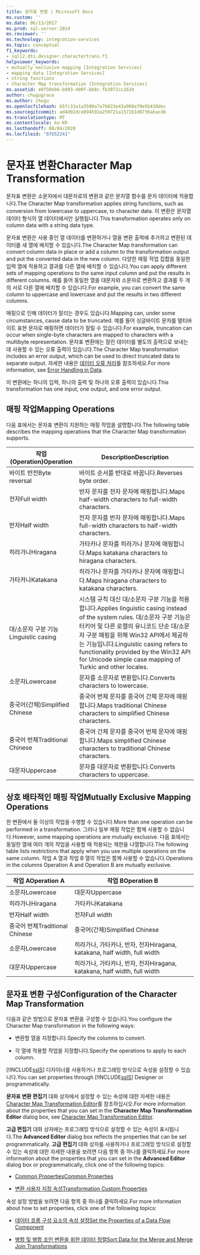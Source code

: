 ```yaml
---
title: 문자표 변환 | Microsoft Docs
ms.custom: ''
ms.date: 06/13/2017
ms.prod: sql-server-2014
ms.reviewer: ''
ms.technology: integration-services
ms.topic: conceptual
f1_keywords:
- sql12.dts.designer.charactertrans.f1
helpviewer_keywords:
- mutually exclusive mapping [Integration Services]
- mapping data [Integration Services]
- string functions
- Character Map transformation [Integration Services]
ms.assetid: e0f50eb6-b893-400f-bb8c-fb3072cc2620
author: chugugrace
ms.author: chugu
ms.openlocfilehash: b5fc31e1a3500a7a7b023e43a968e70e5b438dec
ms.sourcegitcommit: ad4d92dce894592a259721a1571b1d8736abacdb
ms.translationtype: MT
ms.contentlocale: ko-KR
ms.lasthandoff: 08/04/2020
ms.locfileid: "87652241"
---
```

# <a name="character-map-transformation"></a><span data-ttu-id="35dfa-102">문자표 변환</span><span class="sxs-lookup"><span data-stu-id="35dfa-102">Character Map Transformation</span></span>
  <span data-ttu-id="35dfa-103">문자표 변환은 소문자에서 대문자로의 변환과 같은 문자열 함수를 문자 데이터에 적용합니다.</span><span class="sxs-lookup"><span data-stu-id="35dfa-103">The Character Map transformation applies string functions, such as conversion from lowercase to uppercase, to character data.</span></span> <span data-ttu-id="35dfa-104">이 변환은 문자열 데이터 형식의 열 데이터에서만 실행됩니다.</span><span class="sxs-lookup"><span data-stu-id="35dfa-104">This transformation operates only on column data with a string data type.</span></span>  
  
 <span data-ttu-id="35dfa-105">문자표 변환은 사용 중인 열 데이터를 변환하거나 열을 변환 출력에 추가하고 변환된 데이터를 새 열에 배치할 수 있습니다.</span><span class="sxs-lookup"><span data-stu-id="35dfa-105">The Character Map transformation can convert column data in place or add a column to the transformation output and put the converted data in the new column.</span></span> <span data-ttu-id="35dfa-106">다양한 매핑 작업 집합을 동일한 입력 열에 적용하고 결과를 다른 열에 배치할 수 있습니다.</span><span class="sxs-lookup"><span data-stu-id="35dfa-106">You can apply different sets of mapping operations to the same input column and put the results in different columns.</span></span> <span data-ttu-id="35dfa-107">예를 들어 동일한 열을 대문자와 소문자로 변환하고 결과를 두 개의 서로 다른 열에 배치할 수 있습니다.</span><span class="sxs-lookup"><span data-stu-id="35dfa-107">For example, you can convert the same column to uppercase and lowercase and put the results in two different columns.</span></span>  
  
 <span data-ttu-id="35dfa-108">매핑으로 인해 데이터가 잘리는 경우도 있습니다.</span><span class="sxs-lookup"><span data-stu-id="35dfa-108">Mapping can, under some circumstances, cause data to be truncated.</span></span> <span data-ttu-id="35dfa-109">예를 들어 싱글바이트 문자를 멀티바이트 표현 문자로 매핑하면 데이터가 잘릴 수 있습니다.</span><span class="sxs-lookup"><span data-stu-id="35dfa-109">For example, truncation can occur when single-byte characters are mapped to characters with a multibyte representation.</span></span> <span data-ttu-id="35dfa-110">문자표 변환에는 잘린 데이터를 별도의 출력으로 보내는 데 사용할 수 있는 오류 출력이 있습니다.</span><span class="sxs-lookup"><span data-stu-id="35dfa-110">The Character Map transformation includes an error output, which can be used to direct truncated data to separate output.</span></span> <span data-ttu-id="35dfa-111">자세한 내용은 [데이터 오류 처리](../error-handling-in-data.md)를 참조하세요.</span><span class="sxs-lookup"><span data-stu-id="35dfa-111">For more information, see [Error Handling in Data](../error-handling-in-data.md).</span></span>  
  
 <span data-ttu-id="35dfa-112">이 변환에는 하나의 입력, 하나의 출력 및 하나의 오류 출력이 있습니다.</span><span class="sxs-lookup"><span data-stu-id="35dfa-112">This transformation has one input, one output, and one error output.</span></span>  
  
## <a name="mapping-operations"></a><span data-ttu-id="35dfa-113">매핑 작업</span><span class="sxs-lookup"><span data-stu-id="35dfa-113">Mapping Operations</span></span>  
 <span data-ttu-id="35dfa-114">다음 표에서는 문자표 변환이 지원하는 매핑 작업을 설명합니다.</span><span class="sxs-lookup"><span data-stu-id="35dfa-114">The following table describes the mapping operations that the Character Map transformation supports.</span></span>  
  
|<span data-ttu-id="35dfa-115">작업(Operation)</span><span class="sxs-lookup"><span data-stu-id="35dfa-115">Operation</span></span>|<span data-ttu-id="35dfa-116">Description</span><span class="sxs-lookup"><span data-stu-id="35dfa-116">Description</span></span>|  
|---------------|-----------------|  
|<span data-ttu-id="35dfa-117">바이트 반전</span><span class="sxs-lookup"><span data-stu-id="35dfa-117">Byte reversal</span></span>|<span data-ttu-id="35dfa-118">바이트 순서를 반대로 바꿉니다.</span><span class="sxs-lookup"><span data-stu-id="35dfa-118">Reverses byte order.</span></span>|  
|<span data-ttu-id="35dfa-119">전자</span><span class="sxs-lookup"><span data-stu-id="35dfa-119">Full width</span></span>|<span data-ttu-id="35dfa-120">반자 문자를 전자 문자에 매핑합니다.</span><span class="sxs-lookup"><span data-stu-id="35dfa-120">Maps half-width characters to full-width characters.</span></span>|  
|<span data-ttu-id="35dfa-121">반자</span><span class="sxs-lookup"><span data-stu-id="35dfa-121">Half width</span></span>|<span data-ttu-id="35dfa-122">전자 문자를 반자 문자에 매핑합니다.</span><span class="sxs-lookup"><span data-stu-id="35dfa-122">Maps full-width characters to half-width characters.</span></span>|  
|<span data-ttu-id="35dfa-123">히라가나</span><span class="sxs-lookup"><span data-stu-id="35dfa-123">Hiragana</span></span>|<span data-ttu-id="35dfa-124">가타카나 문자를 히라가나 문자에 매핑합니다.</span><span class="sxs-lookup"><span data-stu-id="35dfa-124">Maps katakana characters to hiragana characters.</span></span>|  
|<span data-ttu-id="35dfa-125">가타카나</span><span class="sxs-lookup"><span data-stu-id="35dfa-125">Katakana</span></span>|<span data-ttu-id="35dfa-126">히라가나 문자를 가타카나 문자에 매핑합니다.</span><span class="sxs-lookup"><span data-stu-id="35dfa-126">Maps hiragana characters to katakana characters.</span></span>|  
|<span data-ttu-id="35dfa-127">대/소문자 구분 기능</span><span class="sxs-lookup"><span data-stu-id="35dfa-127">Linguistic casing</span></span>|<span data-ttu-id="35dfa-128">시스템 규칙 대신 대/소문자 구분 기능을 적용합니다.</span><span class="sxs-lookup"><span data-stu-id="35dfa-128">Applies linguistic casing instead of the system rules.</span></span> <span data-ttu-id="35dfa-129">대/소문자 구분 기능은 터키어 및 다른 로캘의 유니코드 단순 대/소문자 구분 매핑을 위해 Win32 API에서 제공하는 기능입니다.</span><span class="sxs-lookup"><span data-stu-id="35dfa-129">Linguistic casing refers to functionality provided by the Win32 API for Unicode simple case mapping of Turkic and other locales.</span></span>|  
|<span data-ttu-id="35dfa-130">소문자</span><span class="sxs-lookup"><span data-stu-id="35dfa-130">Lowercase</span></span>|<span data-ttu-id="35dfa-131">문자를 소문자로 변환합니다.</span><span class="sxs-lookup"><span data-stu-id="35dfa-131">Converts characters to lowercase.</span></span>|  
|<span data-ttu-id="35dfa-132">중국어(간체)</span><span class="sxs-lookup"><span data-stu-id="35dfa-132">Simplified Chinese</span></span>|<span data-ttu-id="35dfa-133">중국어 번체 문자를 중국어 간체 문자에 매핑합니다.</span><span class="sxs-lookup"><span data-stu-id="35dfa-133">Maps traditional Chinese characters to simplified Chinese characters.</span></span>|  
|<span data-ttu-id="35dfa-134">중국어 번체</span><span class="sxs-lookup"><span data-stu-id="35dfa-134">Traditional Chinese</span></span>|<span data-ttu-id="35dfa-135">중국어 간체 문자를 중국어 번체 문자에 매핑합니다.</span><span class="sxs-lookup"><span data-stu-id="35dfa-135">Maps simplified Chinese characters to traditional Chinese characters.</span></span>|  
|<span data-ttu-id="35dfa-136">대문자</span><span class="sxs-lookup"><span data-stu-id="35dfa-136">Uppercase</span></span>|<span data-ttu-id="35dfa-137">문자를 대문자로 변환합니다.</span><span class="sxs-lookup"><span data-stu-id="35dfa-137">Converts characters to uppercase.</span></span>|  
  
## <a name="mutually-exclusive-mapping-operations"></a><span data-ttu-id="35dfa-138">상호 배타적인 매핑 작업</span><span class="sxs-lookup"><span data-stu-id="35dfa-138">Mutually Exclusive Mapping Operations</span></span>  
 <span data-ttu-id="35dfa-139">한 변환에서 둘 이상의 작업을 수행할 수 있습니다.</span><span class="sxs-lookup"><span data-stu-id="35dfa-139">More than one operation can be performed in a transformation.</span></span> <span data-ttu-id="35dfa-140">그러나 일부 매핑 작업은 함께 사용할 수 없습니다.</span><span class="sxs-lookup"><span data-stu-id="35dfa-140">However, some mapping operations are mutually exclusive.</span></span> <span data-ttu-id="35dfa-141">다음 표에서는 동일한 열에 여러 개의 작업을 사용할 때 적용되는 제한을 나열합니다.</span><span class="sxs-lookup"><span data-stu-id="35dfa-141">The following table lists restrictions that apply when you use multiple operations on the same column.</span></span> <span data-ttu-id="35dfa-142">작업 A 열과 작업 B 열의 작업은 함께 사용할 수 없습니다.</span><span class="sxs-lookup"><span data-stu-id="35dfa-142">Operations in the columns Operation A and Operation B are mutually exclusive.</span></span>  
  
|<span data-ttu-id="35dfa-143">작업 A</span><span class="sxs-lookup"><span data-stu-id="35dfa-143">Operation A</span></span>|<span data-ttu-id="35dfa-144">작업 B</span><span class="sxs-lookup"><span data-stu-id="35dfa-144">Operation B</span></span>|  
|-----------------|-----------------|  
|<span data-ttu-id="35dfa-145">소문자</span><span class="sxs-lookup"><span data-stu-id="35dfa-145">Lowercase</span></span>|<span data-ttu-id="35dfa-146">대문자</span><span class="sxs-lookup"><span data-stu-id="35dfa-146">Uppercase</span></span>|  
|<span data-ttu-id="35dfa-147">히라가나</span><span class="sxs-lookup"><span data-stu-id="35dfa-147">Hiragana</span></span>|<span data-ttu-id="35dfa-148">가타카나</span><span class="sxs-lookup"><span data-stu-id="35dfa-148">Katakana</span></span>|  
|<span data-ttu-id="35dfa-149">반자</span><span class="sxs-lookup"><span data-stu-id="35dfa-149">Half width</span></span>|<span data-ttu-id="35dfa-150">전자</span><span class="sxs-lookup"><span data-stu-id="35dfa-150">Full width</span></span>|  
|<span data-ttu-id="35dfa-151">중국어 번체</span><span class="sxs-lookup"><span data-stu-id="35dfa-151">Traditional Chinese</span></span>|<span data-ttu-id="35dfa-152">중국어(간체)</span><span class="sxs-lookup"><span data-stu-id="35dfa-152">Simplified Chinese</span></span>|  
|<span data-ttu-id="35dfa-153">소문자</span><span class="sxs-lookup"><span data-stu-id="35dfa-153">Lowercase</span></span>|<span data-ttu-id="35dfa-154">히라가나, 가타카나, 반자, 전자</span><span class="sxs-lookup"><span data-stu-id="35dfa-154">Hiragana, katakana, half width, full width</span></span>|  
|<span data-ttu-id="35dfa-155">대문자</span><span class="sxs-lookup"><span data-stu-id="35dfa-155">Uppercase</span></span>|<span data-ttu-id="35dfa-156">히라가나, 가타카나, 반자, 전자</span><span class="sxs-lookup"><span data-stu-id="35dfa-156">Hiragana, katakana, half width, full width</span></span>|  
  
## <a name="configuration-of-the-character-map-transformation"></a><span data-ttu-id="35dfa-157">문자표 변환 구성</span><span class="sxs-lookup"><span data-stu-id="35dfa-157">Configuration of the Character Map Transformation</span></span>  
 <span data-ttu-id="35dfa-158">다음과 같은 방법으로 문자표 변환을 구성할 수 있습니다.</span><span class="sxs-lookup"><span data-stu-id="35dfa-158">You configure the Character Map transformation in the following ways:</span></span>  
  
-   <span data-ttu-id="35dfa-159">변환할 열을 지정합니다.</span><span class="sxs-lookup"><span data-stu-id="35dfa-159">Specify the columns to convert.</span></span>  
  
-   <span data-ttu-id="35dfa-160">각 열에 적용할 작업을 지정합니다.</span><span class="sxs-lookup"><span data-stu-id="35dfa-160">Specify the operations to apply to each column.</span></span>  
  
 <span data-ttu-id="35dfa-161">[!INCLUDE[ssIS](../../../includes/ssis-md.md)] 디자이너를 사용하거나 프로그래밍 방식으로 속성을 설정할 수 있습니다.</span><span class="sxs-lookup"><span data-stu-id="35dfa-161">You can set properties through [!INCLUDE[ssIS](../../../includes/ssis-md.md)] Designer or programmatically.</span></span>  
  
 <span data-ttu-id="35dfa-162">**문자표 변환 편집기** 대화 상자에서 설정할 수 있는 속성에 대한 자세한 내용은 [Character Map Transformation Editor](../../character-map-transformation-editor.md)를 참조하십시오.</span><span class="sxs-lookup"><span data-stu-id="35dfa-162">For more information about the properties that you can set in the **Character Map Transformation Editor** dialog box, see [Character Map Transformation Editor](../../character-map-transformation-editor.md).</span></span>  
  
 <span data-ttu-id="35dfa-163">**고급 편집기** 대화 상자에는 프로그래밍 방식으로 설정할 수 있는 속성이 표시됩니다.</span><span class="sxs-lookup"><span data-stu-id="35dfa-163">The **Advanced Editor** dialog box reflects the properties that can be set programmatically.</span></span> <span data-ttu-id="35dfa-164">**고급 편집기** 대화 상자를 사용하거나 프로그래밍 방식으로 설정할 수 있는 속성에 대한 자세한 내용을 보려면 다음 항목 중 하나를 클릭하세요.</span><span class="sxs-lookup"><span data-stu-id="35dfa-164">For more information about the properties that you can set in the **Advanced Editor** dialog box or programmatically, click one of the following topics:</span></span>  
  
-   [<span data-ttu-id="35dfa-165">Common Properties</span><span class="sxs-lookup"><span data-stu-id="35dfa-165">Common Properties</span></span>](../../common-properties.md)  
  
-   [<span data-ttu-id="35dfa-166">변환 사용자 지정 속성</span><span class="sxs-lookup"><span data-stu-id="35dfa-166">Transformation Custom Properties</span></span>](transformation-custom-properties.md)  
  
 <span data-ttu-id="35dfa-167">속성 설정 방법을 보려면 다음 항목 중 하나를 클릭하세요.</span><span class="sxs-lookup"><span data-stu-id="35dfa-167">For more information about how to set properties, click one of the following topics:</span></span>  
  
-   [<span data-ttu-id="35dfa-168">데이터 흐름 구성 요소의 속성 설정</span><span class="sxs-lookup"><span data-stu-id="35dfa-168">Set the Properties of a Data Flow Component</span></span>](../set-the-properties-of-a-data-flow-component.md)  
  
-   [<span data-ttu-id="35dfa-169">병합 및 병합 조인 변환을 위한 데이터 정렬</span><span class="sxs-lookup"><span data-stu-id="35dfa-169">Sort Data for the Merge and Merge Join Transformations</span></span>](sort-data-for-the-merge-and-merge-join-transformations.md)  
  
  
